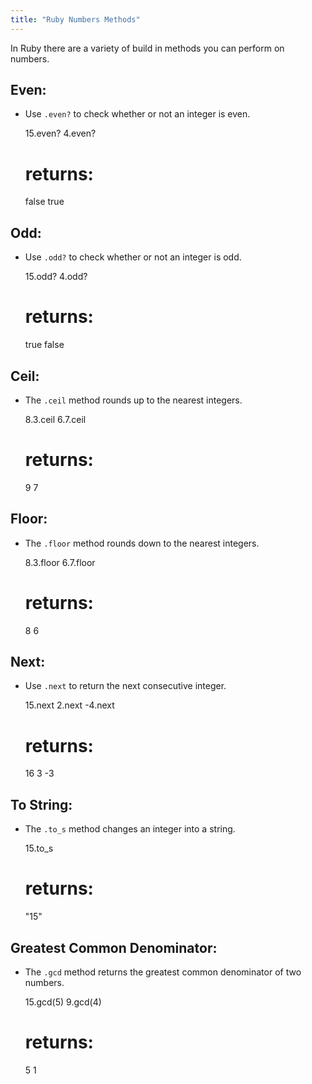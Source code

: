 ```yaml
---
title: "Ruby Numbers Methods"
---
```


In Ruby there are a variety of build in methods you can perform on numbers.

## Even:

*   Use `.even?` to check whether or not an integer is even.

    15.even?
    4.even?
    # returns:
    false
    true

## Odd:

*   Use `.odd?` to check whether or not an integer is odd.

    15.odd?
    4.odd?
    # returns:
    true
    false

## Ceil:

*   The `.ceil` method rounds up to the nearest integers.

    8.3.ceil
    6.7.ceil
    # returns:
    9
    7

## Floor:

*   The `.floor` method rounds down to the nearest integers.

    8.3.floor
    6.7.floor
    # returns:
    8
    6

## Next:

*   Use `.next` to return the next consecutive integer.

    15.next
    2.next
    -4.next
    # returns:
    16
    3
    -3

## To String:

*   The `.to_s` method changes an integer into a string.

    15.to_s
    # returns:
    "15"

## Greatest Common Denominator:

*   The `.gcd` method returns the greatest common denominator of two numbers.

    15.gcd(5)
    9.gcd(4)
    # returns:
    5
    1
